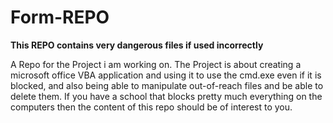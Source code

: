 # Form-REPO
**This REPO contains very dangerous files if used incorrectly**

A Repo for the Project i am working on. The Project is about creating a microsoft office VBA application and using it to use the cmd.exe even if it is blocked, and also being able to manipulate out-of-reach files and be able to delete them. If you have a school that blocks pretty much everything on the computers then the content of this repo should be of interest to you.
